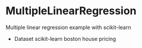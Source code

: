 # MultipleLinearRegression

Multiple linear regression example with scikit-learn

- Dataset scikit-learn boston house pricing
